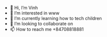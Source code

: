 - 👋 Hi, I’m Vinh
- 👀 I’m interested in www
- 🌱 I’m currently learning how to tech children
- 💞️ I’m looking to collaborate on 
- 📫 How to reach me +84708818881

<!---
tqv333/tqv333 is a ✨ special ✨ repository because its `README.md` (this file) appears on your GitHub profile.
You can click the Preview link to take a look at your changes.
--->
